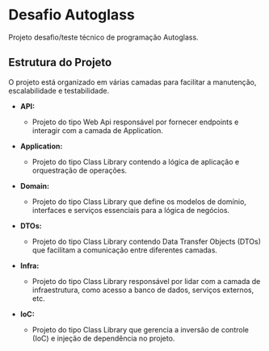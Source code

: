 # Desafio Autoglass

Projeto  desafio/teste técnico de programação Autoglass.

## Estrutura do Projeto

O projeto está organizado em várias camadas para facilitar a manutenção, escalabilidade e testabilidade.

- **API:**
  - Projeto do tipo Web Api responsável por fornecer endpoints e interagir com a camada de Application.

- **Application:**
  - Projeto do tipo Class Library contendo a lógica de aplicação e orquestração de operações.

- **Domain:**
  - Projeto do tipo Class Library que define os modelos de domínio, interfaces e serviços essenciais para a lógica de negócios.

- **DTOs:**
  - Projeto do tipo Class Library contendo Data Transfer Objects (DTOs) que facilitam a comunicação entre diferentes camadas.

- **Infra:**
  - Projeto do tipo Class Library responsável por lidar com a camada de infraestrutura, como acesso a banco de dados, serviços externos, etc.

- **IoC:**
  - Projeto do tipo Class Library que gerencia a inversão de controle (IoC) e injeção de dependência no projeto.

